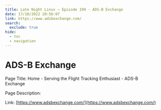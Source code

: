 ```yaml
---
title: Late Night Linux – Episode 199 - ADS-B Exchange
date: 17/10/2022 20:56:07
link: https://www.adsbexchange.com/
search:
  exclude: true
hide:
  - toc
  - navigation
---
```


# ADS-B Exchange

Page Title: Home - Serving the Flight Tracking Enthusiast - ADS-B Exchange

Page Description:  

Link: [https://www.adsbexchange.com/](https://www.adsbexchange.com/)